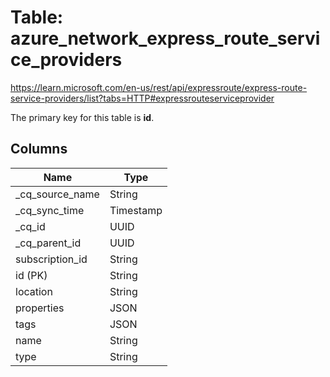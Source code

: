 # Table: azure_network_express_route_service_providers

https://learn.microsoft.com/en-us/rest/api/expressroute/express-route-service-providers/list?tabs=HTTP#expressrouteserviceprovider

The primary key for this table is **id**.

## Columns

| Name          | Type          |
| ------------- | ------------- |
|_cq_source_name|String|
|_cq_sync_time|Timestamp|
|_cq_id|UUID|
|_cq_parent_id|UUID|
|subscription_id|String|
|id (PK)|String|
|location|String|
|properties|JSON|
|tags|JSON|
|name|String|
|type|String|